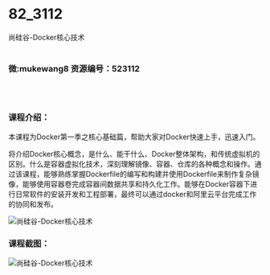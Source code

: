 # 82_3112
尚硅谷-Docker核心技术
<br/></br>
<h3>微:mukewang8 资源编号：523112</h3>
<br/></br>
<h3>课程介绍：</h3>
<p>本课程为<a title="查看与 Docker 相关的文章" target="_blank">Docker</a>第一季之核心基础篇，帮助大家对<a title="查看与 Docker 相关的文章" target="_blank">Docker</a>快速上手，迅速入门。</p>
<p>将介绍Docker核心概念，是什么、能干什么、Docker整体架构，和传统虚拟机的区别。什么是容器虚拟化技术，深刻理解镜像、容器、仓库的各种概念和操作。通过该课程，能够熟练掌握Dockerfile的编写和构建并使用Dockerfile来制作复杂镜像，能够使用容器卷完成容器间数据共享和持久化工作。能够在Docker容器下进行日常软件的安装开发和工程部署，最终可以通过docker和阿里云平台完成工作的协同和发布。</p>
<p><img src="https://www.ko996.com/wp-content/uploads/img/2018/07/1-32-300x170.png" alt="尚硅谷-Docker核心技术"></p>
<h3>课程截图：</h3>
<p><img src="https://www.ko996.com/wp-content/uploads/img/2018/07/2-36.png" alt="尚硅谷-Docker核心技术"></p>
